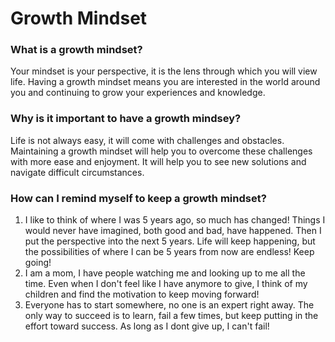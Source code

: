 # Growth Mindset 

### What is a growth mindset?
Your mindset is your perspective, it is the lens through which you will view life. Having a growth mindset means you are interested in the world around you and continuing to grow your experiences and knowledge. 

### Why is it important to have a growth mindsey?
Life is not always easy, it will come with challenges and obstacles. Maintaining a growth mindset will help you to overcome these challenges with more ease and enjoyment. It will help you to see new solutions and navigate difficult circumstances. 

### How can I remind myself to keep a growth mindset?
1. I like to think of where I was 5 years ago, so much has changed! Things I would never have imagined, both good and bad, have happened. Then I put the perspective into the next 5 years. Life will keep happening, but the possibilities of where I can be 5 years from now are endless! Keep going!
2. I am a mom, I have people watching me and looking up to me all the time. Even when I don't feel like I have anymore to give, I think of my children and find the motivation to keep moving forward!
3. Everyone has to start somewhere, no one is an expert right away. The only way to succeed is to learn, fail a few times, but keep putting in the effort toward success. As long as I dont give up, I can't fail! 
